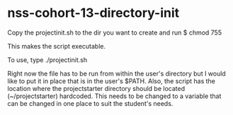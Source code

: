 # nss-cohort-13-directory-init

Copy the projectinit.sh to the dir you want to create and run 
$ chmod 755

This makes the script executable.

To use, type ./projectinit.sh

Right now the file has to be run from within the user's directory but I would like to put it in place that is in the user's 
$PATH. Also, the script has the location where the projectstarter directory should be located (~/projectstarter) hardcoded.
This needs to be changed to a variable that can be changed in one place to suit the student's needs.
